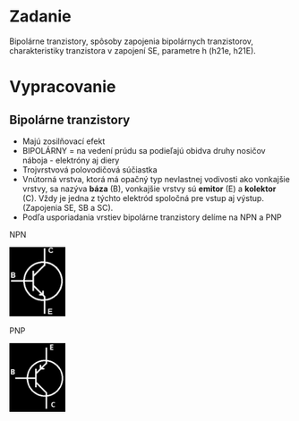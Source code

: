 # Zadanie

Bipolárne tranzistory, spôsoby zapojenia bipolárnych tranzistorov, charakteristiky tranzistora v zapojení SE, parametre h (h21e, h21E).

# Vypracovanie

## Bipolárne tranzistory

- Majú zosilňovací efekt
- BIPOLÁRNY = na vedení prúdu sa podieľajú obidva druhy nosičov náboja - elektróny aj diery
- Trojvrstvová polovodičová súčiastka
- Vnútorná vrstva, ktorá má opačný typ nevlastnej vodivosti ako vonkajšie vrstvy, sa nazýva **báza** (B), vonkajšie vrstvy sú **emitor** (E) a **kolektor** (C). Vždy je jedna z týchto elektród spoločná pre vstup aj výstup. (Zapojenia SE, SB a SC).
- Podľa usporiadania vrstiev bipolárne tranzistory delíme na NPN a PNP

NPN

<img src="npn.png" alt="npn" width="100"/>

PNP

<img src="pnp.png" alt="pnp" width="100"/>
